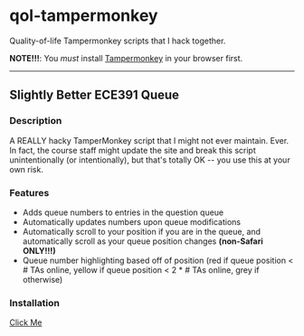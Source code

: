 # qol-tampermonkey
Quality-of-life Tampermonkey scripts that I hack together.

**NOTE!!!**: You *must* install [Tampermonkey](https://www.tampermonkey.net/) in your browser first.

<hr/>

## Slightly Better ECE391 Queue

### Description

A REALLY hacky TamperMonkey script that I might not ever maintain. Ever. 
In fact, the course staff might update the site and break this script unintentionally (or intentionally), but that's totally OK -- you use this at your own risk.

### Features

* Adds queue numbers to entries in the question queue
* Automatically updates numbers upon queue modifications
* Automatically scroll to your position if you are in the queue, and automatically scroll as your queue position changes **(non-Safari ONLY!!!)**
* Queue number highlighting based off of position (red if queue position < # TAs online, yellow if queue position < 2 * # TAs online, grey if otherwise)

### Installation

[Click Me](https://raw.githubusercontent.com/sahansk2/qol-tampermonkey/main/slightlybetterece391queue.js)
